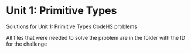 # Unit 1: Primitive Types

Solutions for Unit 1: Primitive Types CodeHS problems

All files that were needed to solve the problem are in the folder with the ID for the challenge
